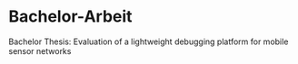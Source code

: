 # Bachelor-Arbeit
Bachelor Thesis: Evaluation of a lightweight debugging platform for mobile sensor networks
